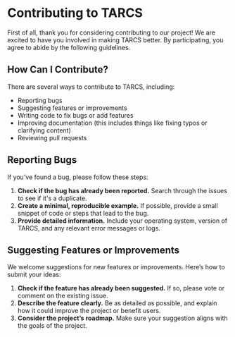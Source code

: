 # Contributing to TARCS

First of all, thank you for considering contributing to our project! We are excited to have you involved in making TARCS better.
By participating, you agree to abide by the following guidelines.

## How Can I Contribute?

There are several ways to contribute to TARCS, including:

- Reporting bugs
- Suggesting features or improvements
- Writing code to fix bugs or add features
- Improving documentation (this includes things like fixing typos or clarifying content)
- Reviewing pull requests

## Reporting Bugs

If you've found a bug, please follow these steps:

1. **Check if the bug has already been reported.** Search through the issues to see if it's a duplicate.
2. **Create a minimal, reproducible example.** If possible, provide a small snippet of code or steps that lead to the bug.
3. **Provide detailed information.** Include your operating system, version of TARCS, and any relevant error messages or logs.

## Suggesting Features or Improvements

We welcome suggestions for new features or improvements. Here’s how to submit your ideas:

1. **Check if the feature has already been suggested.** If so, please vote or comment on the existing issue.
2. **Describe the feature clearly.** Be as detailed as possible, and explain how it could improve the project or benefit users.
3. **Consider the project’s roadmap.** Make sure your suggestion aligns with the goals of the project.
